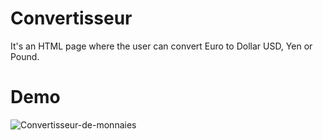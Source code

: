 # Convertisseur
It's an HTML page where the user can convert Euro to Dollar USD, Yen or Pound.

# Demo
![Convertisseur-de-monnaies](https://github.com/user-attachments/assets/72ac8a4a-7087-4ea8-98a9-4599bd700ae4)
